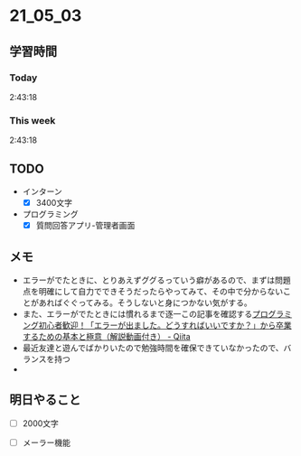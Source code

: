 # 21_05_03

## 学習時間
### Today
2:43:18
### This week
2:43:18

## TODO
* インターン
	- [x] 3400文字
* プログラミング
	- [x] 質問回答アプリ-管理者画面

## メモ
* エラーがでたときに、とりあえずググるっていう癖があるので、まずは問題点を明確にして自力でできそうだったらやってみて、その中で分からないことがあればぐぐってみる。そうしないと身につかない気がする。
* また、エラーがでたときには慣れるまで逐一この記事を確認する[プログラミング初心者歓迎！「エラーが出ました。どうすればいいですか？」から卒業するための基本と極意（解説動画付き） - Qiita](https://qiita.com/jnchito/items/056325421b7e36f02335)
* 最近友達と遊んでばかりいたので勉強時間を確保できていなかったので、バランスを持つ
* 

## 明日やること
- [ ] 2000文字
- [ ] メーラー機能

